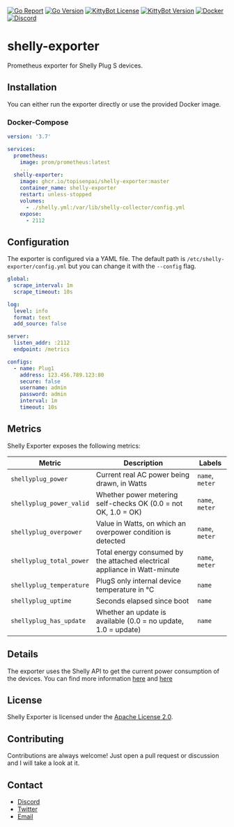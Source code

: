 [![Go Report](https://goreportcard.com/badge/github.com/TopiSenpai/shelly-exporter)](https://goreportcard.com/report/github.com/TopiSenpai/shelly-exporter)
[![Go Version](https://img.shields.io/github/go-mod/go-version/TopiSenpai/shelly-exporter)](https://golang.org/doc/devel/release.html)
[![KittyBot License](https://img.shields.io/github/license/TopiSenpai/shelly-exporter)](LICENSE)
[![KittyBot Version](https://img.shields.io/github/v/tag/TopiSenpai/shelly-exporter?label=release)](https://github.com/TopiSenpai/shelly-exporter/releases/latest)
[![Docker](https://github.com/TopiSenpai/shelly-exporter/actions/workflows/docker.yml/badge.svg)](https://github.com/TopiSenpai/shelly-exporter/actions/workflows/docker.yml)
[![Discord](https://discordapp.com/api/guilds/608506410803658753/embed.png?style=shield)](https://discord.gg/sD3ABd5)


# shelly-exporter

Prometheus exporter for Shelly Plug S devices.

## Installation

You can either run the exporter directly or use the provided Docker image.

### Docker-Compose

```yaml
version: '3.7'

services:
  prometheus:
    image: prom/prometheus:latest
    ...
  shelly-exporter:
    image: ghcr.io/topisenpai/shelly-exporter:master
    container_name: shelly-exporter
    restart: unless-stopped
    volumes:
      - ./shelly.yml:/var/lib/shelly-collector/config.yml
    expose:
      - 2112
```

## Configuration

The exporter is configured via a YAML file. The default path is `/etc/shelly-exporter/config.yml` but you can change it
with the `--config` flag.

```yaml
global:
  scrape_interval: 1m
  scrape_timeout: 10s

log:
  level: info
  format: text
  add_source: false

server:
  listen_addr: :2112
  endpoint: /metrics

configs:
  - name: Plug1
    address: 123.456.789.123:80
    secure: false
    username: admin
    password: admin
    interval: 1m
    timeout: 10s
```

## Metrics

Shelly Exporter exposes the following metrics:

| Metric                   | Description                                                               | Labels          |
|--------------------------|---------------------------------------------------------------------------|-----------------|
| `shellyplug_power`       | Current real AC power being drawn, in Watts                               | `name`, `meter` |
| `shellyplug_power_valid` | Whether power metering self-checks OK (0.0 = not OK, 1.0 = OK)            | `name`, `meter` |
| `shellyplug_overpower`   | Value in Watts, on which an overpower condition is detected               | `name`, `meter` |
| `shellyplug_total_power` | Total energy consumed by the attached electrical appliance in Watt-minute | `name`, `meter` |
| `shellyplug_temperature` | PlugS only internal device temperature in °C                              | `name`          |
| `shellyplug_uptime`      | Seconds elapsed since boot                                                | `name`          |
| `shellyplug_has_update`  | Whether an update is available (0.0 = no update, 1.0 = update)            | `name`          |

## Details

The exporter uses the Shelly API to get the current power consumption of the devices. You can find more information [here](https://shelly-api-docs.shelly.cloud/gen1/#status) and [here](https://shelly-api-docs.shelly.cloud/gen1/#shelly-plug-plugs-status)

## License

Shelly Exporter is licensed under the [Apache License 2.0](/LICENSE).

## Contributing

Contributions are always welcome! Just open a pull request or discussion and I will take a look at it.

## Contact

- [Discord](https://discord.gg/sD3ABd5)
- [Twitter](https://twitter.com/TopiSenpai)
- [Email](mailto:git@topi.wtf)

